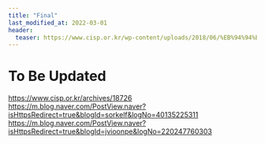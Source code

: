 ```yaml
---
title: "Final"
last_modified_at: 2022-03-01
header:
  teaser: https://www.cisp.or.kr/wp-content/uploads/2018/06/%EB%94%94%EC%9E%90%EC%9D%B8%ED%8C%A8%ED%84%B4.png
---
```


# To Be Updated

https://www.cisp.or.kr/archives/18726
https://m.blog.naver.com/PostView.naver?isHttpsRedirect=true&blogId=sorkelf&logNo=40135225311
https://m.blog.naver.com/PostView.naver?isHttpsRedirect=true&blogId=jvioonpe&logNo=220247760303
